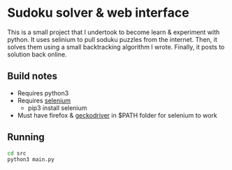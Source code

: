 # Sudoku solver & web interface
This is a small project that I undertook to become learn & experiment with python. It uses selinium to pull soduku puzzles from the internet. Then, it solves them using a small backtracking algorithm I wrote. Finally, it posts to solution back online.

## Build notes
* Requires python3
* Requires [selenium](https://selenium-python.readthedocs.io/)
  * pip3 install selenium
* Must have firefox & [geckodriver](https://github.com/mozilla/geckodriver/releases) in $PATH folder for selenium to work

## Running
```bash
cd src
python3 main.py
```
